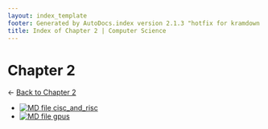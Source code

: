 ```yaml
---
layout: index_template
footer: Generated by AutoDocs.index version 2.1.3 "hotfix for kramdown bugs" ⓒ Starwort, 2020
title: Index of Chapter 2 | Computer Science
---
```


# Chapter 2

← [Back to Chapter 2](..)

- [![MD file](https://img.icons8.com/windows/512/bb86fc/regular-document.png) cisc_and_risc](Paper_1/section_1/chapter_2/cisc_and_risc.md)
- [![MD file](https://img.icons8.com/windows/512/bb86fc/regular-document.png) gpus](Paper_1/section_1/chapter_2/gpus.md)
